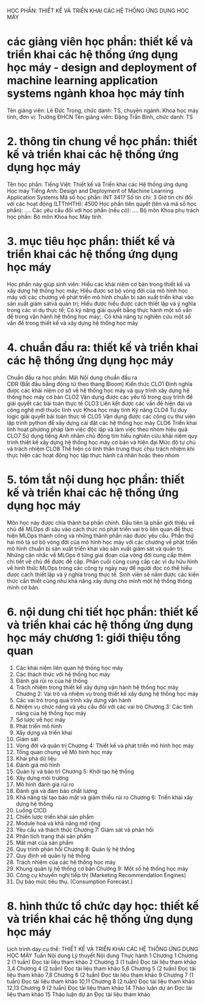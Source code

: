 HỌC PHẦN: THIẾT KẾ VÀ TRIỂN KHAI CÁC HỆ THỐNG ỨNG DỤNG HỌC MÁY
# các giảng viên học phần: thiết kế và triển khai các hệ thống ứng dụng học máy - design and deployment of machine learning application systems ngành khoa học máy tính
Tên giảng viên: Lê Đức Trọng, chức danh: TS, chuyên ngành: Khoa học máy tính, đơn vị: Trường ĐHCN
Tên giảng viên: Đặng Trần Bình, chức danh: TS
# 2. thông tin chung về học phần: thiết kế và triển khai các hệ thống ứng dụng học máy 
Tên học phần:
Tiếng Việt: Thiết kế và Triển khai các Hệ thống ứng dụng Học máy Tiếng Anh: Design and Deployment of Machine Learning Application
Systems Mã số học phần: INT 3417 Số tín chỉ: 3 Giờ tín chỉ đối với các hoạt động (LTThHTH): 4500 Học phần tiên quyết (tên và mã số học phần): \.... Các yêu cầu đối với học phần (nếu có): \.... Bộ môn Khoa phụ trách học phần: Bộ môn Khoa học Máy tính
# 3. mục tiêu học phần: thiết kế và triển khai các hệ thống ứng dụng học máy
Học phần này giúp sinh viên: Hiểu các khái niệm cơ bản trong thiết kế và xây dựng hệ thống học máy; Hiểu được sơ bộ vòng đời của mô hình học máy với các chương về phát triển mô hình chuẩn bị sản xuất triển khai vào sản xuất giám sátvà quản trị; Hiểu được hiểu được cách thiết lập và ý nghĩa trong các ví dụ thực tế; Có kỹ năng giải quyết bằng thực hành một số vấn đề trong vận hành hệ thống học máy;. Có khả năng tự nghiên cứu một số vấn đề trong thiết kế và xây dựng hệ thống học máy
# 4. chuẩn đầu ra: thiết kế và triển khai các hệ thống ứng dụng học máy
Chuẩn đầu ra học phần: Mã\ Nội dung chuẩn đầu ra\
CĐR (Bắt đầu bằng động từ theo thang Bloom) Kiến thức
CLO1 Định nghĩa được các khái niệm cơ sở về hệ thống học máy và quy trình xây dựng hệ thống học máy cơ bản
CLO2 Vận dụng được các yếu tố trong quy trình để giải quyết các bài toán thực tế
CLO3 Liên kết được các vấn đề hiện đại và công nghệ mới thuộc lĩnh vực Khoa học máy tính
Kỹ năng
CLO4 Tư duy logic giải quyết bài toán thực tế
CLO5 Vận dụng được các công cụ thư viện lập trình python để xây dựng cài đặt các hệ thống học máy
CLO6 Triển khai linh hoạt phương pháp làm việc độc lập và làm việc theo nhóm hiệu quả
CLO7 Sử dụng tiếng Anh nhằm chủ động tìm hiểu nghiên cứu khái niệm quy trình thiết kế xây dựng hệ thống học máy cơ bản và hiện đại
Mức độ tự chủ và trách nhiệm
CLO8 Thể hiện có tinh thần trung thực chịu trách nhiệm khi thực hiện các hoạt động học tập thực hành cá nhân hoặc theo nhóm 
# 5. tóm tắt nội dung học phần: thiết kế và triển khai các hệ thống ứng dụng học máy
Môn học này được chia thành ba phần chính. Đầu tiên là phần giới thiệu về chủ đề MLOps đi sâu vào cách thức nó phát triển vai trò liên quan để thực hiện MLOps thành công và những thành phần nào được yêu cầu. Phần thứ hai mô tả sơ bộ vòng đời của mô hình học máy với các chương về phát triển mô hình chuẩn bị sản xuất triển khai vào sản xuất giám sát và quản trị. Những cân nhắc về MLOps ở từng giai đoạn của vòng đời cung cấp thêm chi tiết về chủ đề được đề cập. Phần cuối cùng cung cấp các ví dụ hữu hình về hình thức MLOps trong các công ty ngày nay để người đọc có thể hiểu được cách thiết lập và ý nghĩa trong thực tế. Sinh viên sẽ nắm được các kiến thức cần thiết cũng như khả năng xây dựng cho mình một hệ thống thông minh cơ bản.
# 6. nội dung chi tiết học phần: thiết kế và triển khai các hệ thống ứng dụng học máy chương 1: giới thiệu tổng quan
1. Các khái niệm liên quan hệ thống học máy
2. Các thách thức với hệ thống học máy
3. Đánh giá rủi ro của hệ thống
4. Trách nhiệm trong thiết kế xây dựng vận hành hệ thống học máy Chương 2: Vai trò và nhiệm vụ trong thiết kế xây dựng hệ thống học máy
1. Các vai trò trong quá trình xây dựng vận hành
2. Nhiệm vụ chức năng và yêu cầu đối với các vai trò Chương 3: Các tính năng của hệ thống học máy
1. Sơ lược về học máy
2. Phát triển mô hình
3. Xây dựng và triển khai
4. Giám sát
5. Vòng đời và quản trị Chương 4: Thiết kế và phát triển mô hình học máy
1. Tổng quan chung về Mô hình học máy
2. Khai phá dữ liệu
3. Đánh giá mô hình
4. Quản lý và bảo trì Chương 5: Khởi tạo hệ thống
1. Xây dựng môi trường
2. Mô hình đánh giá rủi ro
3. Đánh giá và đảm bảo chất lượng
4. Khả năng tái tạo bảo mật và giảm thiểu rủi ro Chương 6: Triển khai xây dựng hệ thống
1. Luồng CICD
2. Chiến lược triển khái sản phẩm
3. Module hoá và khả năng mở rộng
4. Yêu cầu và thách thức
Chương 7: Giám sát và phản hồi
1. Phân tích trạng thái sản phẩm
2. Mất mát của sản phẩm
3. Quy trình phản hồi Chương 8: Quản lý hệ thống
1. Quy định về quản lý hệ thống
2. Trách nhiệm của các hệ thống học máy
3. Khung quản lý hệ thống cơ bản Chương 9: Một số hệ thống học máy
1. Công cụ khuyến nghị tiếp thị (Marketing Recommendation Engines)
2. Dự báo mức tiêu thụ. (Consumption Forecast.)
# 8. hình thức tổ chức dạy học: thiết kế và triển khai các hệ thống ứng dụng học máy
Lịch trình dạy cụ thể: THIẾT KẾ VÀ TRIỂN KHAI CÁC HỆ THỐNG ỨNG DỤNG HỌC MÁY Tuần Nội dung Lý thuyết Nội dung Thực hành 
1 Chương 1 Chương 2 (1 tuần) Đọc tài liệu tham khảo
2 Chương 3 (1 tuần) Đọc tài liệu tham khảo
3,4 Chương 4 (2 tuần) Đọc tài liệu tham khảo
5,6 Chương 5 (2 tuần) Đọc tài liệu tham khảo
7,8 Chương 6 (2 tuần) Đọc tài liệu tham khảo
9 Chương 7 (1 tuần) Đọc tài liệu tham khảo
10,11 Chương 8 (2 tuần) Đọc tài liệu tham khảo
12,13 Chương 9 (2 tuần) Đọc tài liệu tham khảo
14 Thảo luận dự án Đọc tài liệu tham khảo
15 Thảo luận dự án Đọc tài liệu tham khảo
